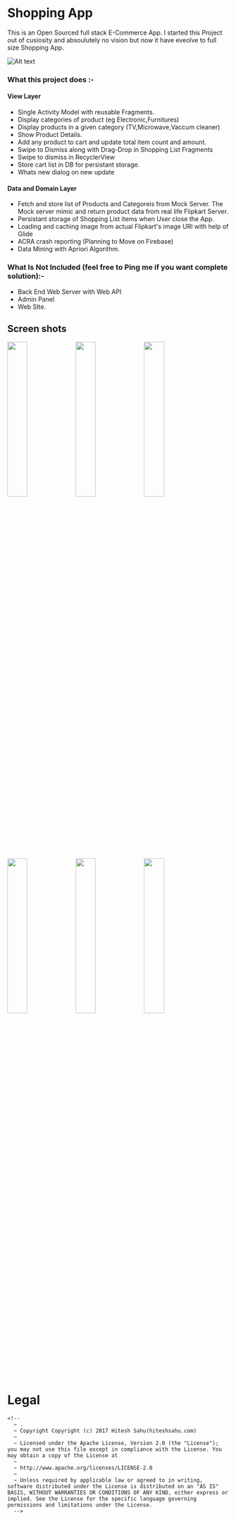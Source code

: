 # Shopping App 
  This is an Open Sourced full stack E-Commerce App. I started this Project out of cusiosity and absoulutely no vision but now it have eveolve to full size Shopping App. 
 
 
![Alt text](https://lh3.googleusercontent.com/PjO9tgrzKjF6MfYQasTqPeErOhjAn4O6dFNhPFOCnm0YDaupeMPyG2w9ksPRFTl1FBs=h900-rw)

### What this project does :- 

#### View Layer
- Single Activity Model with reusable Fragments.
- Display categories of product (eg Electronic,Furnitures)
- Display products in a given category (TV,Microwave,Vaccum cleaner)
- Show Product Details.
- Add any product to cart and update total item count and amount.
- Swipe to Dismiss along with Drag-Drop in Shopping List Fragments
- Swipe to dismiss in RecyclerView
- Store cart list in DB for persistant storage.
- Whats new dialog on new update

#### Data and Domain Layer

- Fetch and store list of Products and Categoreis from Mock Server. The Mock server mimic and return product data from real life Flipkart Server.
- Persistant storage of Shopping List items when User close the App.
- Loading and caching image from actual Flipkart's image URl with help of Glide
- ACRA crash reporting (Planning to Move on Firebase)
- Data Mining with Apriori Algorithm.

### What Is Not Included (feel free to Ping me if you want complete solution):- 

- Back End Web Server with Web API 
- Admin Panel
-  Web SIte.

## Screen shots

<img src="https://lh3.googleusercontent.com/J0V39pYVwn30_oFho_8slmzZeEJfidPxvvkis2WvN5okLeU7VMeXaq6rmpf2-IUJMQw=h900-rw" width="30%"> <img src="https://lh3.googleusercontent.com/5T7tZxg9n58-ZEBBbBrr8OJjmtjf5lmrtulY-oFoMLypFdGpnkHiQfUqAKI1T2MEsvw=h900-rw" width="30%"> <img src="https://lh3.googleusercontent.com/aD4Kg_t-tVNfoHBIRFiSBdps1FR5w30bwYbr0YgvvnBM0E9WOrIShw44f5PUbCUpV0c=h900-rw" width="30%"> <img src="https://lh3.googleusercontent.com/JvVqqZlbEQj-Lmmct8K7r_8kWjXxVYUgFL-iouw82Axtx0L8uZrmz6_-HTf6QVcAH2E=h900-rw" width="30%"> <img src="https://lh3.googleusercontent.com/-ue0UtrZX08o93k2AlgmgmX5_H65GF_k4nvHJ9Ht_6eNU9lrnh3-BgEjbFIgUYAeFHU=h900-rw" width="30%"> <img src="https://lh3.googleusercontent.com/JINS__oyd4GSTf6_OpKYCQ0JNBFBJMF0jS8GTAcTEwqMZJdBNjT45eiUEzleWFzt7Y3v=h900-rw" width="30%"> 



# Legal

    <!--
      ~ .
      ~ Copyright Copyright (c) 2017 Hitesh Sahu(hiteshsahu.com)
      ~
      ~ Licensed under the Apache License, Version 2.0 (the "License"); you may not use this file except in compliance with the License. You may obtain a copy of the License at
      ~
      ~ http://www.apache.org/licenses/LICENSE-2.0
      ~
      ~ Unless required by applicable law or agreed to in writing, software distributed under the License is distributed on an "AS IS" BASIS, WITHOUT WARRANTIES OR CONDITIONS OF ANY KIND, either express or implied. See the License for the specific language governing permissions and limitations under the License.
      -->







